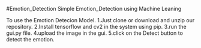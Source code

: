 #Emotion_Detection
Simple Emotion_Detection using Machine Leaning

To use the Emotion Detecion Model.
1.Just clone or download and unzip our repository.
2.Install tensorflow and cv2 in the system using pip.
3.run the gui.py file.
4.upload the image in the gui.
5.click on the Detect button to detect the emotion.

